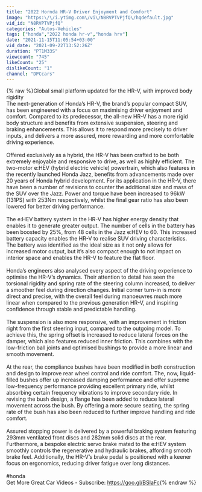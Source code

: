 ```yaml
---
title: "2022 Hornda HR-V Driver Enjoyment and Comfort"
image: "https:\/\/i.ytimg.com\/vi\/N8RVPTVPjfQ\/hqdefault.jpg"
vid_id: "N8RVPTVPjfQ"
categories: "Autos-Vehicles"
tags: ["honda","2022 honda hr-v","honda hrv"]
date: "2021-11-15T11:05:54+03:00"
vid_date: "2021-09-22T13:52:26Z"
duration: "PT1M33S"
viewcount: "745"
likeCount: "25"
dislikeCount: "1"
channel: "DPCcars"
---
```

{% raw %}Global small platform updated for the HR-V, with improved body rigidity<br /> The next-generation of Honda’s HR-V, the brand’s popular compact SUV, has been engineered with a focus on maximising driver enjoyment and comfort. Compared to its predecessor, the all-new HR-V has a more rigid body structure and benefits from extensive suspension, steering and braking enhancements. This allows it to respond more precisely to driver inputs, and delivers a more assured, more rewarding and more comfortable driving experience.<br /><br />Offered exclusively as a hybrid, the HR-V has been crafted to be both extremely enjoyable and responsive to drive, as well as highly efficient. The two-motor e:HEV (hybrid electric vehicle) powertrain, which also features in the recently launched Honda Jazz, benefits from advancements made over 20 years of Honda hybrid development. For its application in the HR-V, there have been a number of revisions to counter the additional size and mass of the SUV over the Jazz. Power and torque have been increased to 96kW (131PS) with 253Nm respectively, whilst the final gear ratio has also been lowered for better driving performance.<br /><br />The e:HEV battery system in the HR-V has higher energy density that enables it to generate greater output. The number of cells in the battery has been boosted by 25%, from 48 cells in the Jazz e:HEV to 60. This increased battery capacity enables the HR-V to realise SUV driving characteristics. The battery was identified as the ideal size as it not only allows for increased motor output, but it’s also compact enough to not impact on interior space and enables the HR-V to feature the flat floor.<br /><br />Honda’s engineers also analysed every aspect of the driving experience to optimise the HR-V’s dynamics. Their attention to detail has seen the torsional rigidity and spring rate of the steering column increased, to deliver a smoother feel during direction changes. Initial corner turn-in is more direct and precise, with the overall feel during manoeuvres much more linear when compared to the previous generation HR-V, and inspiring confidence through stable and predictable handling.<br /><br />The suspension is also more responsive, with an improvement in friction right from the first steering input, compared to the outgoing model. To achieve this, the spring offset is increased to reduce lateral forces on the damper, which also features reduced inner friction. This combines with the low-friction ball joints and optimised bushings to provide a more linear and smooth movement.<br /><br />At the rear, the compliance bushes have been modified in both construction and design to improve rear wheel control and ride comfort. The, now, liquid-filled bushes offer up increased damping performance and offer supreme low-frequency performance providing excellent primary ride, whilst absorbing certain frequency vibrations to improve secondary ride. In revising the bush design, a flange has been added to reduce lateral movement across the bush. By offering a more secure seating, the spring rate of the bush has also been reduced to further improve handling and ride comfort.<br /><br />Assured stopping power is delivered by a powerful braking system featuring 293mm ventilated front discs and 282mm solid discs at the rear. Furthermore, a bespoke electric servo brake mated to the e:HEV system smoothly controls the regenerative and hydraulic brakes,  affording smooth brake feel. Additionally, the HR-V’s brake pedal is positioned with a keener focus on ergonomics, reducing driver fatigue over long distances.<br /><br />#honda<br />Get More Great Car Videos - Subscribe: <a rel="nofollow" target="blank" href="https://goo.gl/BSIaFc">https://goo.gl/BSIaFc</a>{% endraw %}
